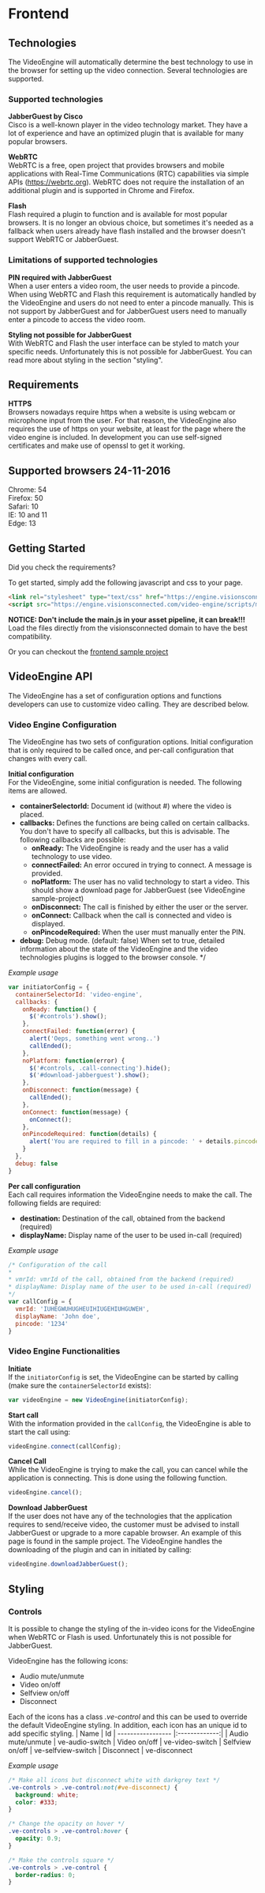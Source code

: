 # Frontend

## Technologies
The VideoEngine will automatically determine the best technology to use in the browser for setting up the video connection. Several technologies are supported.

### Supported technologies
**JabberGuest by Cisco**  
Cisco is a well-known player in the video technology market. They have a lot of experience and have an optimized plugin that is available for many popular browsers.

**WebRTC**  
WebRTC is a free, open project that provides browsers and mobile applications with Real-Time Communications (RTC) capabilities via simple APIs (https://webrtc.org).
WebRTC does not require the installation of an additional plugin and is supported in Chrome and Firefox.

**Flash**  
Flash required a plugin to function and is available for most popular browsers. It is no longer an obvious choice, but sometimes it's needed as a fallback when users already have flash installed and the browser doesn't support WebRTC or JabberGuest.

### Limitations of supported technologies
**PIN required with JabberGuest**  
When a user enters a video room, the user needs to provide a pincode. When using WebRTC and Flash this requirement is automatically handled by the VideoEngine and users do not need to enter a pincode manually. This is not support by JabberGuest and for JabberGuest users need to manually enter a pincode to access the video room. 

**Styling not possible for JabberGuest**  
With WebRTC and Flash the user interface can be styled to match your specific needs. Unfortunately this is not possible for JabberGuest.
You can read more about styling in the section "styling".

## Requirements
**HTTPS**  
Browsers nowadays require https when a website is using webcam or microphone input from the user. For that reason, the VideoEngine also requires the use of https on your website, at least for the page where the video engine is included. In development you can use self-signed certificates and make use of openssl to get it working.

## Supported browsers 24-11-2016
Chrome: 54  
Firefox: 50  
Safari: 10  
IE: 10 and 11  
Edge: 13  

## Getting Started
Did you check the requirements?

To get started, simply add the following javascript and css to your page.
```html
<link rel="stylesheet" type="text/css" href="https://engine.visionsconnected.com/video-engine/styles/main.css">
<script src="https://engine.visionsconnected.com/video-engine/scripts/main.js"></script>
```

**NOTICE: Don't include the main.js in your asset pipeline, it can break!!!** Load the files directly from the visionsconnected domain to have the best compatibility.

Or you can checkout the [frontend sample project](https://github.com/VisionsConnectedEurope/VideoEngine/tree/master/frontend-sample-project)

## VideoEngine API
The VideoEngine has a set of configuration options and functions developers can use to customize video calling. They are described below.

### Video Engine Configuration
The VideoEngine has two sets of configuration options. Initial configuration that is only required to be called once, and per-call configuration that changes with every call.

**Initial configuration**  
For the VideoEngine, some initial configuration is needed. The following items are allowed.
- **containerSelectorId:** Document id (without #) where the video is placed.
- **callbacks:** Defines the functions are being called on certain callbacks. You don't have to specify all callbacks, but this is advisable. The following callbacks are possible:
  - **onReady:** The VideoEngine is ready and the user has a valid technology to use video.
  - **connectFailed:** An error occured in trying to connect. A message is provided.
  - **noPlatform:** The user has no valid technology to start a video. This should show a download page for JabberGuest (see VideoEngine sample-project)
  - **onDisconnect:** The call is finished by either the user or the server.
  - **onConnect:** Callback when the call is connected and video is displayed.
  - **onPincodeRequired:** When the user must manually enter the PIN.
- **debug:** Debug mode. (default: false) When set to true, detailed information about the state of the VideoEngine and the video technologies plugins is logged to the browser console.
*/

*Example usage*
```javascript
var initiatorConfig = {
  containerSelectorId: 'video-engine',
  callbacks: {
    onReady: function() {
      $('#controls').show();
    },
    connectFailed: function(error) {
      alert('Oeps, something went wrong..')
      callEnded();
    },
    noPlatform: function(error) {
      $('#controls, .call-connecting').hide();
      $('#download-jabberguest').show();
    },
    onDisconnect: function(message) {
      callEnded();
    },
    onConnect: function(message) {
      onConnect();
    },
    onPincodeRequired: function(details) {
      alert('You are required to fill in a pincode: ' + details.pincode);
    }
  },
  debug: false
}
```
**Per call configuration**  
Each call requires information the VideoEngine needs to make the call. The following fields are required:
- **destination:** Destination of the call, obtained from the backend (required)
- **displayName:** Display name of the user to be used in-call (required)

*Example usage*
```javascript
/* Configuration of the call
*
* vmrId: vmrId of the call, obtained from the backend (required)
* displayName: Display name of the user to be used in-call (required)
*/
var callConfig = {
  vmrId: 'IUHEGWUHUGHEUIHIUGEHIUHGUWEH',
  displayName: 'John doe',
  pincode: '1234'
}
```

### Video Engine Functionalities
**Initiate**  
If the ```initiatorConfig``` is set, the VideoEngine can be started by calling (make sure the ```containerSelectorId``` exists):
```javascript
var videoEngine = new VideoEngine(initiatorConfig);
```

**Start call**  
With the information provided in the ```callConfig```, the VideoEngine is able to start the call using:
```javascript
videoEngine.connect(callConfig);
```

**Cancel Call**  
While the VideoEngine is trying to make the call, you can cancel while the application is connecting. This is done using the following function.
```javascript
videoEngine.cancel();
```

**Download JabberGuest**  
If the user does not have any of the technologies that the application requires to send/receive video, the customer must be advised to install JabberGuest or upgrade to a more capable browser. An example of this page is found in the sample project. The VideoEngine handles the downloading of the plugin and can in initiated by calling:

```javascript
videoEngine.downloadJabberGuest();
```

## Styling
### Controls
It is possible to change the styling of the in-video icons for the VideoEngine when WebRTC or Flash is used. Unfortunately this is not possible for JabberGuest.

VideoEngine has the following icons:
- Audio mute/unmute
- Video on/off
- Selfview on/off
- Disconnect

Each of the icons has a class *.ve-control* and this can be used to override the default VideoEngine styling. In addition, each icon has an unique id to add specific styling.
| Name              | Id
| ----------------- |:-------------:|
| Audio mute/unmute | ve-audio-switch
| Video on/off      | ve-video-switch
| Selfview on/off   | ve-selfview-switch
| Disconnect        | ve-disconnect

*Example usage*
```css
/* Make all icons but disconnect white with darkgrey text */
.ve-controls > .ve-control:not(#ve-disconnect) {
  background: white;
  color: #333;
}

/* Change the opacity on hover */
.ve-controls > .ve-control:hover {
  opacity: 0.9;
}

/* Make the controls square */
.ve-controls > .ve-control {
  border-radius: 0;
}
```
